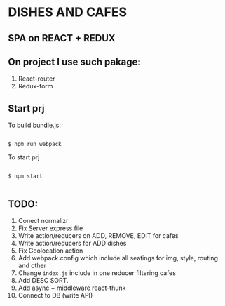 # DISHES AND CAFES

## SPA on REACT + REDUX

## On project I use such pakage:
1. React-router
2. Redux-form



## Start prj
To build bundle.js:
```

$ npm run webpack

```

To start prj
```

$ npm start


```



## TODO:
1. Conect normalizr
2. Fix Server express file
3. Write action/reducers on ADD, REMOVE, EDIT for cafes
4. Write action/reducers for ADD dishes
5. Fix Geolocation action
6. Add webpack.config which include all seatings for img, style, routing and other 
7. Change `index.js` include in one reducer filtering cafes
8. Add DESC SORT.
7. Add async + middleware react-thunk
8. Connect to DB (write API)


